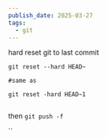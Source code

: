 ```yaml
---
publish_date: 2025-03-27
tags:
  - git
---
```

hard reset git to last commit

```
git reset --hard HEAD~

#same as 

git reset -hard HEAD~1
    
```


then `git push -f`

``

